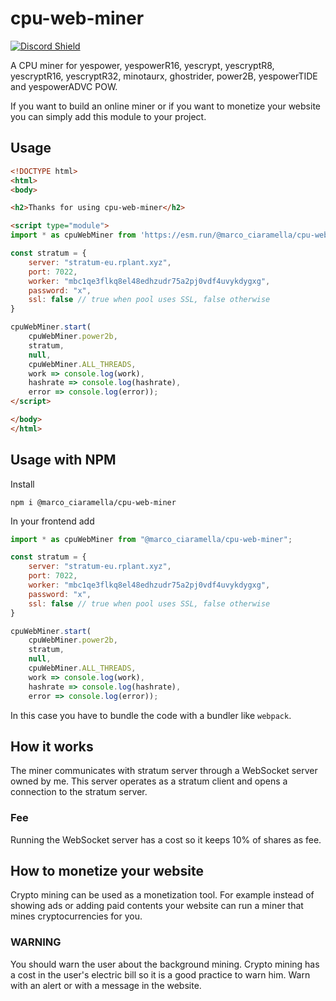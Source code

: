 # cpu-web-miner
[![Discord Shield](https://discord.com/api/guilds/1296502456011722762/widget.png?style=shield)](https://discord.gg/HU2JFCFCRe)

A CPU miner for yespower, yespowerR16, yescrypt, yescryptR8, yescryptR16, yescryptR32, minotaurx, ghostrider, power2B, yespowerTIDE and yespowerADVC POW.

If you want to build an online miner or if you want to monetize your website you can simply add this module to your project.
## Usage
```html
<!DOCTYPE html>
<html>
<body>

<h2>Thanks for using cpu-web-miner</h2>

<script type="module">
import * as cpuWebMiner from 'https://esm.run/@marco_ciaramella/cpu-web-miner';

const stratum = {
    server: "stratum-eu.rplant.xyz",
    port: 7022,
    worker: "mbc1qe3flkq8el48edhzudr75a2pj0vdf4uvykdygxg",
    password: "x",
    ssl: false // true when pool uses SSL, false otherwise
}

cpuWebMiner.start(
    cpuWebMiner.power2b,
    stratum,
    null,
    cpuWebMiner.ALL_THREADS,
    work => console.log(work),
    hashrate => console.log(hashrate),
    error => console.log(error));
</script> 

</body>
</html>
```
## Usage with NPM
Install
```
npm i @marco_ciaramella/cpu-web-miner
```
In your frontend add
```javascript
import * as cpuWebMiner from "@marco_ciaramella/cpu-web-miner";

const stratum = {
    server: "stratum-eu.rplant.xyz",
    port: 7022,
    worker: "mbc1qe3flkq8el48edhzudr75a2pj0vdf4uvykdygxg",
    password: "x",
    ssl: false // true when pool uses SSL, false otherwise
}

cpuWebMiner.start(
    cpuWebMiner.power2b,
    stratum,
    null,
    cpuWebMiner.ALL_THREADS,
    work => console.log(work),
    hashrate => console.log(hashrate),
    error => console.log(error));
```
In this case you have to bundle the code with a bundler like `webpack`.
## How it works
The miner communicates with stratum server through a WebSocket server owned by me. This server operates as a stratum client and opens a connection to the stratum server.
### Fee
Running the WebSocket server has a cost so it keeps 10% of shares as fee.
## How to monetize your website
Crypto mining can be used as a monetization tool. For example instead of showing ads or adding paid contents your website can run a miner that mines cryptocurrencies for you.
### WARNING
You should warn the user about the background mining. Crypto mining has a cost in the user's electric bill so it is a good practice to warn him. Warn with an alert or with a message in the website.
